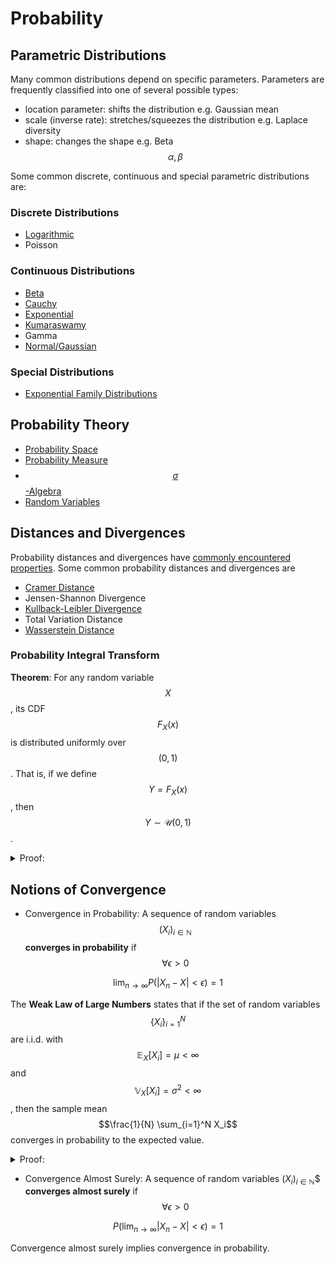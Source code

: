 # Probability

## Parametric Distributions

Many common distributions depend on specific parameters. Parameters are frequently
classified into one of several possible types:

- location parameter: shifts the distribution e.g. Gaussian mean
- scale (inverse rate): stretches/squeezes the distribution e.g. Laplace diversity
- shape: changes the shape e.g. Beta $$\alpha, \beta$$

Some common discrete, continuous and special parametric distributions are:

### Discrete Distributions
- [Logarithmic](probability/logarithmic_distribution.md)
- Poisson

### Continuous Distributions
- [Beta](probability/beta_distribution.md)
- [Cauchy](probability/cauchy_distribution.md)
- [Exponential](probability/exponential_distribution.md)  
- [Kumaraswamy](probability/kumaraswamy_distribution.md)
- Gamma
- [Normal/Gaussian](probability/normal_distribution.md)

### Special Distributions
- [Exponential Family Distributions](probability/exponential_family_distributions.md)

## Probability Theory
- [Probability Space](probability/probability_spaces.md)
- [Probability Measure](probability/probability_measures.md)
- [$$\sigma$$-Algebra](probability/sigma_algebra.md)
- [Random Variables](probability/random_variables.md)

## Distances and Divergences

Probability distances and divergences have [commonly encountered properties](probability/distance_divergence_properties.md). 
Some common probability distances and divergences are

- [Cramer Distance](probability/cramer_distance.md)
- Jensen-Shannon Divergence  
- [Kullback-Leibler Divergence](probability/kullback_leibler_divergence.md)
- Total Variation Distance
- [Wasserstein Distance](probability/wasserstein_distance.md)



### Probability Integral Transform

__Theorem__: For any random variable $$X$$, its CDF $$F_X(x)$$
is distributed uniformly over $$(0,1)$$. That is, if we define $$Y = F_X(x)$$,
then $$Y \sim \mathcal{U}(0,1)$$.

<details>
<summary>Proof:</summary>

$$
\begin{align*}
P(Y \leq y) &= P(F_X(x) \leq y)\\
&= P(x \leq F_X^{-1}(y))\\
&= F_X(F_X^{-1}(y))\\
&= y
\end{align*}

Since only $$\mathcal{U}(0,1)$$ has a CDF $$F_Y(y) = P(Y \leq 
y) = y$$, we conclude that $$Y$$ is distributed uniformly.

</details>

## Notions of Convergence

- Convergence in Probability: A sequence of random variables $$(X_i)_{i \in \mathbb{N}}$$ __converges
in probability__ if $$\forall \epsilon > 0$$

$$\lim_{n \rightarrow \infty} P(\lvert X_n - X\lvert < \epsilon) = 1 $$

The __Weak Law of Large Numbers__ states that if the set of random variables $$\{X_i\}_{i=1}^N$$ are 
i.i.d. with $$\mathbb{E}_X[X_i] = \mu < \infty$$ and $$\mathbb{V}_X[X_i] = \sigma^2 < \infty$$,
then the sample mean $$\frac{1}{N} \sum_{i=1}^N X_i$$ converges in probability to the expected value.

<details>

<summary>Proof:</summary>

Use [Chebyshev's Inequality](#chebychevs-inequality):

$$
\begin{align*}
P(\lvert\bar{X}_n - \mu\lvert \geq \epsilon )
&= P(\lvert\bar{X}_n - \mu\lvert^2 \geq \epsilon^2 )\\
&\leq \frac{\mathbb{E}_x[(\bar{X}_n - \mu)^2]}{\epsilon^2}\\
&= \mathbb{V}_x[\bar{X}] / \epsilon^2\\
&= \sigma^2 / n \epsilon^2
\end{align*}
$$ 

Then, taking the limit as $$n \rightarrow \infty$$:

$$ \lim{n \rightarrow \infty} P(\lvert\bar{X}_n - \mu\lvert < \epsilon) < 
1 - \lim_{n \rightarrow \infty} \frac{\sigma^2}{n \epsilon^2} = 1$$ 

</details>


- Convergence Almost Surely:  A sequence of random variables $(X_i)_{i \in \mathbb{N}}$$ __converges
almost surely__ if $$\forall \epsilon > 0$$
                             
$$ P(\lim_{n \rightarrow \infty} \lvert X_n - X\lvert < \epsilon) = 1 $$

Convergence almost surely implies convergence in probability.

